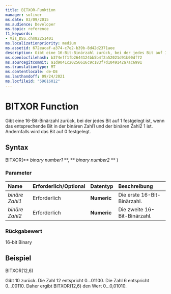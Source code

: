 ```yaml
---
title: BITXOR-Funktion
manager: soliver
ms.date: 03/09/2015
ms.audience: Developer
ms.topic: reference
f1_keywords:
- Vis_DSS.chm82251401
ms.localizationpriority: medium
ms.assetid: 672eacaf-a374-c7e2-b39b-8d42d2371aee
description: Gibt eine 16-Bit-Binärzahl zurück, bei der jedes Bit auf 1 festgelegt ist, wenn das entsprechende Bit in der binären Zahl1 und der binären Zahl2 1 ist. Andernfalls wird das Bit auf 0 festgelegt.
ms.openlocfilehash: b374eff1fb2644124bb5b4f2a52021d91b00df72
ms.sourcegitcommit: a1d9041c20256616c9c183f7d1049142a7ac6991
ms.translationtype: MT
ms.contentlocale: de-DE
ms.lasthandoff: 09/24/2021
ms.locfileid: "59616012"
---
```

# <a name="bitxor-function"></a>BITXOR Function

Gibt eine 16-Bit-Binärzahl zurück, bei der jedes Bit auf 1 festgelegt ist, wenn das entsprechende Bit in der binären Zahl1 und der binären Zahl2 1 ist. Andernfalls wird das Bit auf 0 festgelegt.
  
## <a name="syntax"></a>Syntax

BITXOR(** *binary number1* **, ** *binary number2* ** ) 
  
### <a name="parameters"></a>Parameter

|**Name**|**Erforderlich/Optional**|**Datentyp**|**Beschreibung**|
|:-----|:-----|:-----|:-----|
| _binäre Zahl1_ <br/> |Erforderlich  <br/> |**Numeric** <br/> |Die erste 16-Bit-Binärzahl.  <br/> |
| _binäre Zahl2_ <br/> |Erforderlich  <br/> |**Numeric** <br/> |Die zweite 16-Bit-Binärzahl.  <br/> |
   
### <a name="return-value"></a>Rückgabewert

16-bit Binary
  
## <a name="example"></a>Beispiel

BITXOR(12,6)
  
Gibt 10 zurück. Die Zahl 12 entspricht 0...01100. Die Zahl 6 entspricht 0...00110. Daher ergibt BITXOR(12,6) den Wert 0...0,01010.
  

